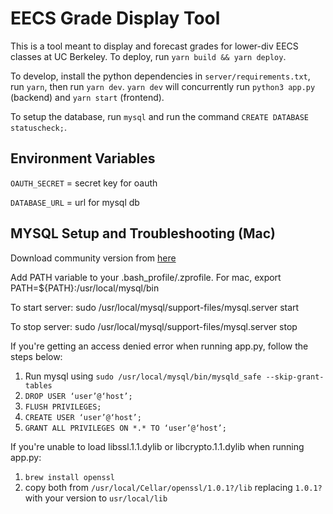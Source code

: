 # EECS Grade Display Tool

This is a tool meant to display and forecast grades for lower-div EECS classes at UC Berkeley. To deploy, run `yarn build && yarn deploy`.

To develop, install the python dependencies in `server/requirements.txt`, run `yarn`, then run `yarn dev`. `yarn dev` will concurrently run `python3 app.py` (backend) and `yarn start` (frontend).

To setup the database, run `mysql` and run the command `CREATE DATABASE statuscheck;`.

## Environment Variables
`OAUTH_SECRET` = secret key for oauth

`DATABASE_URL` = url for mysql db

## MYSQL Setup and Troubleshooting (Mac)

Download community version from [here](https://dev.mysql.com/downloads/mysql/5.1.html)

Add PATH variable to your .bash_profile/.zprofile. For mac, export PATH=${PATH}:/usr/local/mysql/bin

To start server: sudo /usr/local/mysql/support-files/mysql.server start

To stop server: sudo /usr/local/mysql/support-files/mysql.server stop

If you're getting an access denied error when running app.py, follow the steps below:
1. Run mysql using `sudo /usr/local/mysql/bin/mysqld_safe --skip-grant-tables`
2. `DROP USER ‘user’@‘host’;`
3. `FLUSH PRIVILEGES;`
4. `CREATE USER ‘user’@‘host’;`
5. `GRANT ALL PRIVILEGES ON *.* TO ‘user’@‘host’;`

If you're unable to load libssl.1.1.dylib or libcrypto.1.1.dylib when running app.py:
1. `brew install openssl`
2. copy both from `/usr/local/Cellar/openssl/1.0.1?/lib` replacing `1.0.1?` with your version to `usr/local/lib`
